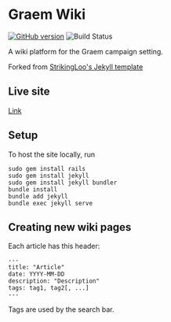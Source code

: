 # Graem Wiki

[![GitHub version](https://badge.fury.io/gh/smburdick%2Fgraem.svg)](https://badge.fury.io/gh/smburdick%2Fgraem)
![Build Status](https://github.com/smburdick/graem/actions/workflows/jekyll.yml/badge.svg)

A wiki platform for the Graem campaign setting.

Forked from [StrikingLoo's Jekyll template](https://github.com/StrikingLoo/Personal-Wiki-Site-Setup)

## Live site

[Link](https://smburdick.github.io/graem)

## Setup

To host the site locally, run

```
sudo gem install rails
sudo gem install jekyll
sudo gem install jekyll bundler
bundle install
bundle add jekyll
bundle exec jekyll serve
```

## Creating new wiki pages

Each article has this header:
```
---
title: "Article"
date: YYYY-MM-DD
description: "Description"
tags: tag1, tag2[, ...]
---
```
Tags are used by the search bar.
